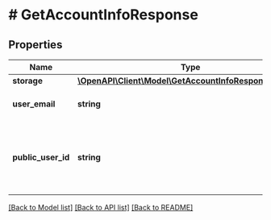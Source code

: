 # # GetAccountInfoResponse

## Properties

Name | Type | Description | Notes
------------ | ------------- | ------------- | -------------
**storage** | [**\OpenAPI\Client\Model\GetAccountInfoResponseStorage**](GetAccountInfoResponseStorage.md) |  | [optional]
**user_email** | **string** | The e-mail address of the user account. | [optional]
**public_user_id** | **string** | This id, also communicated as groupId, is a unique identifier and used for cloud recognition. | [optional]

[[Back to Model list]](../../README.md#models) [[Back to API list]](../../README.md#endpoints) [[Back to README]](../../README.md)

